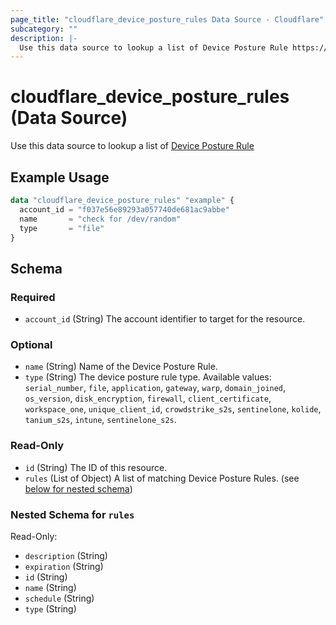 ```yaml
---
page_title: "cloudflare_device_posture_rules Data Source - Cloudflare"
subcategory: ""
description: |-
  Use this data source to lookup a list of Device Posture Rule https://developers.cloudflare.com/cloudflare-one/identity/devices
---
```


# cloudflare_device_posture_rules (Data Source)

Use this data source to lookup a list of [Device Posture Rule](https://developers.cloudflare.com/cloudflare-one/identity/devices)

## Example Usage

```terraform
data "cloudflare_device_posture_rules" "example" {
  account_id = "f037e56e89293a057740de681ac9abbe"
  name       = "check for /dev/random"
  type       = "file"
}
```
<!-- schema generated by tfplugindocs -->
## Schema

### Required

- `account_id` (String) The account identifier to target for the resource.

### Optional

- `name` (String) Name of the Device Posture Rule.
- `type` (String) The device posture rule type. Available values: `serial_number`, `file`, `application`, `gateway`, `warp`, `domain_joined`, `os_version`, `disk_encryption`, `firewall`, `client_certificate`, `workspace_one`, `unique_client_id`, `crowdstrike_s2s`, `sentinelone`, `kolide`, `tanium_s2s`, `intune`, `sentinelone_s2s`.

### Read-Only

- `id` (String) The ID of this resource.
- `rules` (List of Object) A list of matching Device Posture Rules. (see [below for nested schema](#nestedatt--rules))

<a id="nestedatt--rules"></a>
### Nested Schema for `rules`

Read-Only:

- `description` (String)
- `expiration` (String)
- `id` (String)
- `name` (String)
- `schedule` (String)
- `type` (String)


